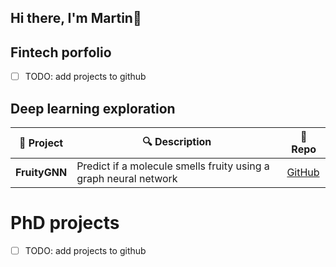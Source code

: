 ## Hi there, I'm Martin👋

## Fintech porfolio
- [ ] TODO: add projects to github

## Deep learning exploration
| 📌 Project | 🔍 Description | 🔗 Repo |
|------------|--------------|---------|
| **FruityGNN** | Predict if a molecule smells fruity using a graph neural network | [GitHub]([https://github.com/yourusername/fintech-stock-prediction](https://github.com/mdmetodiev/fruityGNN)) |

# PhD projects
- [ ] TODO: add projects to github

<!--
**mdmetodiev/mdmetodiev** is a ✨ _special_ ✨ repository because its `README.md` (this file) appears on your GitHub profile.

Here are some ideas to get you started:

- 🔭 I’m currently working on ...
- 🌱 I’m currently learning ...
- 👯 I’m looking to collaborate on ...
- 🤔 I’m looking for help with ...
- 💬 Ask me about ...
- 📫 How to reach me: ...
- 😄 Pronouns: ...
- ⚡ Fun fact: ...
-->
